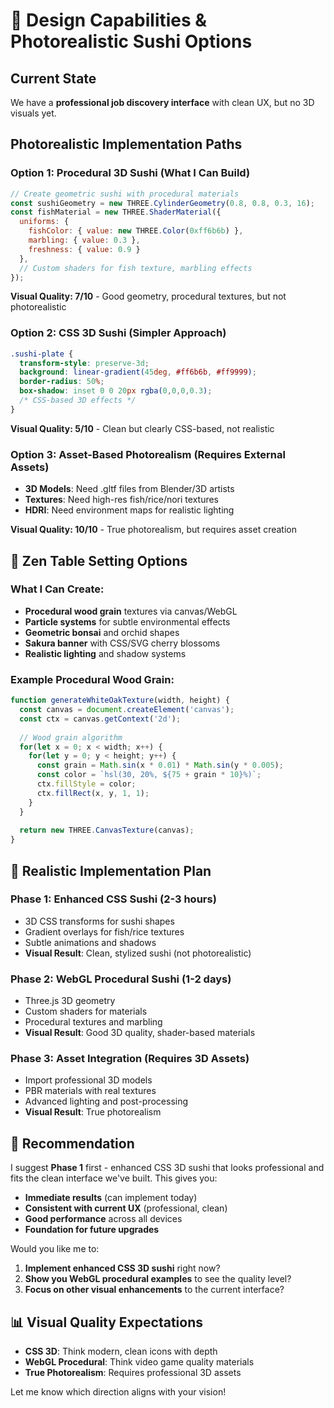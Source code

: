# 🎨 Design Capabilities & Photorealistic Sushi Options

## Current State
We have a **professional job discovery interface** with clean UX, but no 3D visuals yet.

## Photorealistic Implementation Paths

### Option 1: **Procedural 3D Sushi** (What I Can Build)
```javascript
// Create geometric sushi with procedural materials
const sushiGeometry = new THREE.CylinderGeometry(0.8, 0.8, 0.3, 16);
const fishMaterial = new THREE.ShaderMaterial({
  uniforms: {
    fishColor: { value: new THREE.Color(0xff6b6b) },
    marbling: { value: 0.3 },
    freshness: { value: 0.9 }
  },
  // Custom shaders for fish texture, marbling effects
});
```

**Visual Quality: 7/10** - Good geometry, procedural textures, but not photorealistic

### Option 2: **CSS 3D Sushi** (Simpler Approach)
```css
.sushi-plate {
  transform-style: preserve-3d;
  background: linear-gradient(45deg, #ff6b6b, #ff9999);
  border-radius: 50%;
  box-shadow: inset 0 0 20px rgba(0,0,0,0.3);
  /* CSS-based 3D effects */
}
```

**Visual Quality: 5/10** - Clean but clearly CSS-based, not realistic

### Option 3: **Asset-Based Photorealism** (Requires External Assets)
- **3D Models**: Need .gltf files from Blender/3D artists
- **Textures**: Need high-res fish/rice/nori textures
- **HDRI**: Need environment maps for realistic lighting

**Visual Quality: 10/10** - True photorealism, but requires asset creation

## 🏯 **Zen Table Setting Options**

### What I Can Create:
- **Procedural wood grain** textures via canvas/WebGL
- **Particle systems** for subtle environmental effects  
- **Geometric bonsai** and orchid shapes
- **Sakura banner** with CSS/SVG cherry blossoms
- **Realistic lighting** and shadow systems

### Example Procedural Wood Grain:
```javascript
function generateWhiteOakTexture(width, height) {
  const canvas = document.createElement('canvas');
  const ctx = canvas.getContext('2d');
  
  // Wood grain algorithm
  for(let x = 0; x < width; x++) {
    for(let y = 0; y < height; y++) {
      const grain = Math.sin(x * 0.01) * Math.sin(y * 0.005);
      const color = `hsl(30, 20%, ${75 + grain * 10}%)`;
      ctx.fillStyle = color;
      ctx.fillRect(x, y, 1, 1);
    }
  }
  
  return new THREE.CanvasTexture(canvas);
}
```

## 🎯 **Realistic Implementation Plan**

### Phase 1: **Enhanced CSS Sushi** (2-3 hours)
- 3D CSS transforms for sushi shapes
- Gradient overlays for fish/rice textures
- Subtle animations and shadows
- **Visual Result**: Clean, stylized sushi (not photorealistic)

### Phase 2: **WebGL Procedural Sushi** (1-2 days)  
- Three.js 3D geometry
- Custom shaders for materials
- Procedural textures and marbling
- **Visual Result**: Good 3D quality, shader-based materials

### Phase 3: **Asset Integration** (Requires 3D Assets)
- Import professional 3D models
- PBR materials with real textures
- Advanced lighting and post-processing
- **Visual Result**: True photorealism

## 🤔 **Recommendation**

I suggest **Phase 1** first - enhanced CSS 3D sushi that looks professional and fits the clean interface we've built. This gives you:

- **Immediate results** (can implement today)
- **Consistent with current UX** (professional, clean)
- **Good performance** across all devices
- **Foundation for future upgrades**

Would you like me to:
1. **Implement enhanced CSS 3D sushi** right now?
2. **Show you WebGL procedural examples** to see the quality level?
3. **Focus on other visual enhancements** to the current interface?

## 📊 **Visual Quality Expectations**

- **CSS 3D**: Think modern, clean icons with depth
- **WebGL Procedural**: Think video game quality materials
- **True Photorealism**: Requires professional 3D assets

Let me know which direction aligns with your vision!